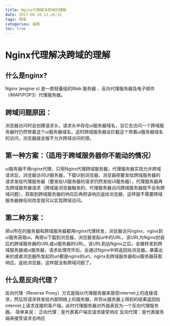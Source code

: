 ```yaml
---
title: Nginx代理解决跨域的理解
date: 2017-08-26 11:26:31
tags: 随笔
categories: 编程
toc: true
---
```

# Nginx代理解决跨域的理解 #
  ## 什么是nginx? ##
  Nginx (engine x) 是一款轻量级的Web 服务器 、反向代理服务器及电子邮件（IMAP/POP3）代理服务器。
  ## 跨域问题原因：
  浏览器访问时会创建请求头，请求头中存在ui服务器域名，当它去访问一个跨域服务器时仍然带着这个ui服务器域名，这时跨域服务器会拦截这个带着ui服务器域名的访问，浏览器就会报不允许跨域访问的错。
  ## 第一种方案：（适用于跨域服务器你不能动的情况）
  ui服务器不用nginx代理，只用Nginx代理跨域服务器，代理服务器实现允许跨域请求后，浏览器访问UI服务器，下载UI到浏览器，浏览器把要发给跨域服务器的请求发给代理服务器（要发给UI服务器的请求仍然发给UI服务器），代理服务器再去跨域服务器请求（跨域是浏览器触发的，代理服务器访问跨域服务器就不会有跨域问题），获取到跨域服务器的响应后再把该响应返给浏览器，这样就不需要跨域服务器做任何改变就可以实现跨域访问。
  ## 第二种方案：
  把ui所在的服务器和跨域服务器都用nginx代理转发，浏览器访问nginx，nginx到ui服务获取ui，再把ui下载到浏览器，浏览器发起ui中的URL，该URL为Nginx封装后的跨域服务器的URL或ui服务器的URL，该URL到达Nginx之后，会被转发到跨域服务器或ui服务器，请求处理完毕后，会通过Nginx中转返回给浏览器。暴露出来的或者浏览器所发起的url都是nginx的url，nginx去跨域服务器和ui服务器获取响应，返给浏览器，这样就没有跨域问题了。
  ## 什么是反向代理？
  反向代理（Reverse Proxy）方式是指以代理服务器来接受internet上的连接请求，然后将请求转发给内部网络上的服务器，并将从服务器上得到的结果返回给internet上请求连接的客户端，此时代理服务器对外就表现为一个反向代理服务器。
  简单来说：
  正向代理：是代表客户端去请求接受响应
  反向代理：是代表服务端来接受请求去响应
